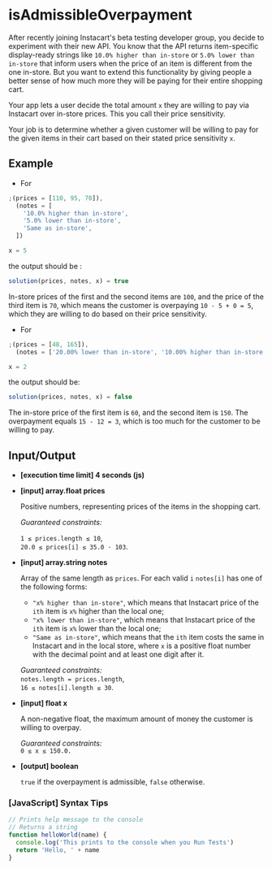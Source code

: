 # isAdmissibleOverpayment

After recently joining Instacart's beta testing developer group, you decide to experiment with their new API. You know that the API returns item-specific display-ready strings like `10.0% higher than in-store` or `5.0% lower than in-store` that inform users when the price of an item is different from the one in-store. But you want to extend this functionality by giving people a better sense of how much more they will be paying for their entire shopping cart.

Your app lets a user decide the total amount `x` they are willing to pay via Instacart over in-store prices. This you call their price sensitivity.

Your job is to determine whether a given customer will be willing to pay for the given items in their cart based on their stated price sensitivity `x`.

## Example

- For

```javascript
;(prices = [110, 95, 70]),
  (notes = [
    '10.0% higher than in-store',
    '5.0% lower than in-store',
    'Same as in-store',
  ])

x = 5
```

the output should be :

```javascript
solution(prices, notes, x) = true
```

In-store prices of the first and the second items are `100`, and the price of the third item is `70`, which means the customer is overpaying `10 - 5 + 0 = 5`, which they are willing to do based on their price sensitivity.

- For

```javascript
;(prices = [48, 165]),
  (notes = ['20.00% lower than in-store', '10.00% higher than in-store'])

x = 2
```

the output should be:

```javascript
solution(prices, notes, x) = false
```

The in-store price of the first item is `60`, and the second item is `150`. The overpayment equals `15 - 12 = 3`, which is too much for the customer to be willing to pay.

## Input/Output

- **[execution time limit] 4 seconds (js)**

- **[input] array.float prices**

  Positive numbers, representing prices of the items in the shopping cart.

  _Guaranteed constraints:_

  `1 ≤ prices.length ≤ 10`,  
  `20.0 ≤ prices[i] ≤ 35.0 · 103`.

- **[input] array.string notes**

  Array of the same length as `prices`. For each valid `i` `notes[i]` has one of the following forms:

  - `"x% higher than in-store"`, which means that Instacart price of the `ith` item is `x%` higher than the local one;
  - `"x% lower than in-store"`, which means that Instacart price of the `ith` item is `x%` lower than the local one;
  - `"Same as in-store"`, which means that the `ith` item costs the same in Instacart and in the local store,
    where `x` is a positive float number with the decimal point and at least one digit after it.

  _Guaranteed constraints:_  
  `notes.length = prices.length`,  
  `16 ≤ notes[i].length ≤ 30`.

- **[input] float x**

  A non-negative float, the maximum amount of money the customer is willing to overpay.

  _Guaranteed constraints:_  
  `0 ≤ x ≤ 150.0.`

- **[output] boolean**

  `true` if the overpayment is admissible, `false` otherwise.

### [JavaScript] Syntax Tips

```javascript
// Prints help message to the console
// Returns a string
function helloWorld(name) {
  console.log('This prints to the console when you Run Tests')
  return 'Hello, ' + name
}
```

